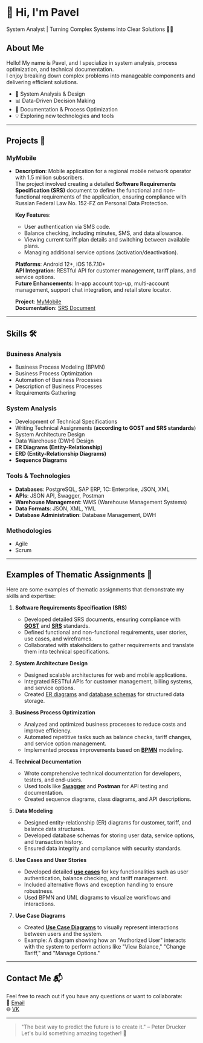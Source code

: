 # 👋 Hi, I'm Pavel
System Analyst | Turning Complex Systems into Clear Solutions 🦸‍♂️

## About Me
Hello! My name is Pavel, and I specialize in system analysis, process optimization, and technical documentation.  
I enjoy breaking down complex problems into manageable components and delivering efficient solutions.  

- 🔧 System Analysis & Design
- 📊 Data-Driven Decision Making
- 📝 Documentation & Process Optimization
- 💡 Exploring new technologies and tools

---

## Projects 🚀

### **MyMobile**
- **Description**: Mobile application for a regional mobile network operator with 1.5 million subscribers.  
  The project involved creating a detailed **Software Requirements Specification (SRS)** document to define the functional and non-functional requirements of the application, ensuring compliance with Russian Federal Law No. 152-FZ on Personal Data Protection.

  **Key Features**:
  - User authentication via SMS code.
  - Balance checking, including minutes, SMS, and data allowance.
  - Viewing current tariff plan details and switching between available plans.
  - Managing additional service options (activation/deactivation).

  **Platforms**: Android 12+, iOS 16.7.10+  
  **API Integration**: RESTful API for customer management, tariff plans, and service options.  
  **Future Enhancements**: In-app account top-up, multi-account management, support chat integration, and retail store locator.

  **Project**: [MyMobile](https://github.com/pmasalev/MyMobile)  
  **Documentation**: [SRS Document](https://github.com/pmasalev/MyMobile/blob/main/SRS%20MyMobile%20v.1.0.0.docx)

---

## Skills 🛠️

### **Business Analysis**
- Business Process Modeling (BPMN)
- Business Process Optimization
- Automation of Business Processes
- Description of Business Processes
- Requirements Gathering

### **System Analysis**
- Development of Technical Specifications
- Writing Technical Assignments (**according to GOST and SRS standards**)
- System Architecture Design
- Data Warehouse (DWH) Design
- **ER Diagrams (Entity-Relationship)**
- **ERD (Entity-Relationship Diagrams)**
- **Sequence Diagrams**

### **Tools & Technologies**
- **Databases**: PostgreSQL, SAP ERP, 1C: Enterprise, JSON, XML
- **APIs**: JSON API, Swagger, Postman
- **Warehouse Management**: WMS (Warehouse Management Systems)
- **Data Formats**: JSON, XML, YML
- **Database Administration**: Database Management, DWH

### **Methodologies**
- Agile
- Scrum

---

## Examples of Thematic Assignments 📑

Here are some examples of thematic assignments that demonstrate my skills and expertise:

1. **Software Requirements Specification (SRS)**
   - Developed detailed SRS documents, ensuring compliance with [**GOST**](https://github.com/pmasalev/examples/blob/main/GOST.md) and [**SRS**](https://github.com/pmasalev/MyMobile/blob/main/SRS%20MyMobile%20v.1.0.0.docx) standards.
   - Defined functional and non-functional requirements, user stories, use cases, and wireframes.
   - Collaborated with stakeholders to gather requirements and translate them into technical specifications.

2. **System Architecture Design**
   - Designed scalable architectures for web and mobile applications.
   - Integrated RESTful APIs for customer management, billing systems, and service options.
   - Created [ER diagrams](https://github.com/pmasalev/examples/blob/main/ER.md) and [database schemas](https://github.com/pmasalev/examples/blob/main/DWH.md) for structured data storage.

3. **Business Process Optimization**
   - Analyzed and optimized business processes to reduce costs and improve efficiency.
   - Automated repetitive tasks such as balance checks, tariff changes, and service option management.
   - Implemented process improvements based on [**BPMN**](https://github.com/pmasalev/examples/blob/main/BPMN.md) modeling.

4. **Technical Documentation**
   - Wrote comprehensive technical documentation for developers, testers, and end-users.
   - Used tools like [**Swagger**](https://github.com/pmasalev/examples/blob/main/API.md) and **Postman** for API testing and documentation.
   - Created sequence diagrams, class diagrams, and API descriptions.

5. **Data Modeling**
   - Designed entity-relationship (ER) diagrams for customer, tariff, and balance data structures.
   - Developed database schemas for storing user data, service options, and transaction history.
   - Ensured data integrity and compliance with security standards.

6. **Use Cases and User Stories**
   - Developed detailed [**use cases**](https://github.com/pmasalev/examples/blob/main/UC%20%26%20UCD.md) for key functionalities such as user authentication, balance checking, and tariff management.
   - Included alternative flows and exception handling to ensure robustness.
   - Used BPMN and UML diagrams to visualize workflows and interactions.

7. **Use Case Diagrams**
   - Created [**Use Case Diagrams**](https://github.com/pmasalev/examples/blob/main/UC%20%26%20UCD.md) to visually represent interactions between users and the system.
   - Example: A diagram showing how an "Authorized User" interacts with the system to perform actions like "View Balance," "Change Tariff," and "Manage Options."

---

## Contact Me 📬

Feel free to reach out if you have any questions or want to collaborate:  
📧 [Email](mailto:pmasalev@yandex.ru)  
🌐 [VK](https://vk.com/false_e)  

---

> "The best way to predict the future is to create it." – Peter Drucker  
> Let's build something amazing together! 🚀
